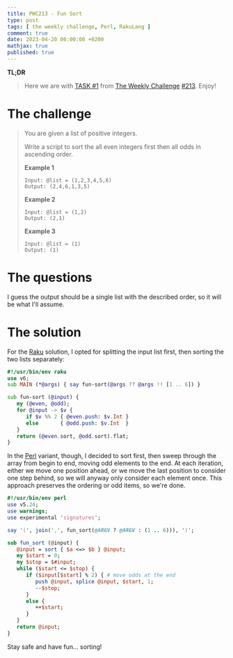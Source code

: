 ```yaml
---
title: PWC213 - Fun Sort
type: post
tags: [ the weekly challenge, Perl, RakuLang ]
comment: true
date: 2023-04-20 06:00:00 +0200
mathjax: true
published: true
---
```


**TL;DR**

> Here we are with [TASK #1][] from [The Weekly Challenge][]
> [#213][]. Enjoy!

# The challenge

> You are given a list of positive integers.
>
> Write a script to sort the all even integers first then all odds in
> ascending order.
>
> **Example 1**
>
>     Input: @list = (1,2,3,4,5,6)
>     Output: (2,4,6,1,3,5)
>
> **Example 2**
>
>     Input: @list = (1,2)
>     Output: (2,1)
>
> **Example 3**
>
>     Input: @list = (1)
>     Output: (1)

# The questions

I guess the output should be a single list with the described order, so it
will be what I'll assume.

# The solution

For the [Raku][] solution, I opted for splitting the input list first, then
sorting the two lists separately:

```raku
#!/usr/bin/env raku
use v6;
sub MAIN (*@args) { say fun-sort(@args ?? @args !! [1 .. 6]) }

sub fun-sort (@input) {
   my (@even, @odd);
   for @input -> $v {
      if $v %% 2 { @even.push: $v.Int }
      else       { @odd.push: $v.Int  }
   }
   return (@even.sort, @odd.sort).flat;
}
```

In the [Perl][] variant, though, I decided to sort first, then sweep through
the array from begin to end, moving odd elements to the end. At each
iteration, either we move one position ahead, or we move the last position
to consider one step behind, so we will anyway only consider each element
once. This approach preserves the ordering or odd items, so we're done.

```perl
#!/usr/bin/env perl
use v5.24;
use warnings;
use experimental 'signatures';

say '(', join(',', fun_sort(@ARGV ? @ARGV : (1 .. 6))), ')';

sub fun_sort (@input) {
   @input = sort { $a <=> $b } @input;
   my $start = 0;
   my $stop = $#input;
   while ($start <= $stop) {
      if ($input[$start] % 2) { # move odds at the end
         push @input, splice @input, $start, 1;
         --$stop;
      }
      else {
         ++$start;
      }
   }
   return @input;
}
```

Stay safe and have fun... sorting!

[The Weekly Challenge]: https://theweeklychallenge.org/
[#213]: https://theweeklychallenge.org/blog/perl-weekly-challenge-213/
[TASK #1]: https://theweeklychallenge.org/blog/perl-weekly-challenge-213/#TASK1
[Perl]: https://www.perl.org/
[Raku]: https://raku.org/
[manwar]: http://www.manwar.org/
